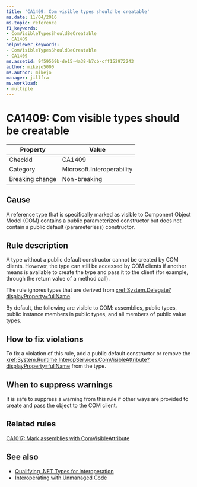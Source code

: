 ```yaml
---
title: 'CA1409: Com visible types should be creatable'
ms.date: 11/04/2016
ms.topic: reference
f1_keywords:
- ComVisibleTypesShouldBeCreatable
- CA1409
helpviewer_keywords:
- ComVisibleTypesShouldBeCreatable
- CA1409
ms.assetid: 9f59569b-de15-4a38-b7cb-cff152972243
author: mikejo5000
ms.author: mikejo
manager: jillfra
ms.workload:
- multiple
---
```

# CA1409: Com visible types should be creatable

|Property|Value|
|-|-|
|CheckId|CA1409|
|Category|Microsoft.Interoperability|
|Breaking change|Non-breaking|

## Cause
A reference type that is specifically marked as visible to Component Object Model (COM) contains a public parameterized constructor but does not contain a public default (parameterless) constructor.

## Rule description
A type without a public default constructor cannot be created by COM clients. However, the type can still be accessed by COM clients if another means is available to create the type and pass it to the client (for example, through the return value of a method call).

The rule ignores types that are derived from <xref:System.Delegate?displayProperty=fullName>.

By default, the following are visible to COM: assemblies, public types, public instance members in public types, and all members of public value types.

## How to fix violations
To fix a violation of this rule, add a public default constructor or remove the <xref:System.Runtime.InteropServices.ComVisibleAttribute?displayProperty=fullName> from the type.

## When to suppress warnings
It is safe to suppress a warning from this rule if other ways are provided to create and pass the object to the COM client.

## Related rules
[CA1017: Mark assemblies with ComVisibleAttribute](../code-quality/ca1017.md)

## See also

- [Qualifying .NET Types for Interoperation](/dotnet/framework/interop/qualifying-net-types-for-interoperation)
- [Interoperating with Unmanaged Code](/dotnet/framework/interop/index)
